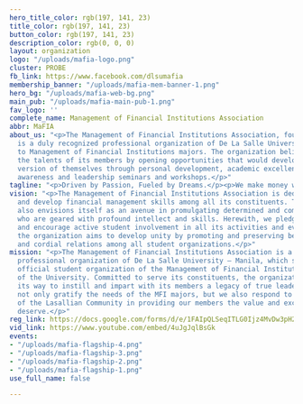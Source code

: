 ```yaml
---
hero_title_color: rgb(197, 141, 23)
title_color: rgb(197, 141, 23)
button_color: rgb(197, 141, 23)
description_color: rgb(0, 0, 0)
layout: organization
logo: "/uploads/mafia-logo.png"
cluster: PROBE
fb_link: https://www.facebook.com/dlsumafia
membership_banner: "/uploads/mafia-mem-banner-1.png"
hero_bg: "/uploads/mafia-web-bg.png"
main_pub: "/uploads/mafia-main-pub-1.png"
fav_logo: ''
complete_name: Management of Financial Institutions Association
abbr: MaFIA
about_us: "<p>The Management of Financial Institutions Association, founded in 1978
  is a duly recognized professional organization of De La Salle University that caters
  to Management of Financial Institutions majors. The organization believes in nurturing
  the talents of its members by opening opportunities that would develop the best
  version of themselves through personal development, academic excellence, social
  awareness and leadership seminars and workshops.</p>"
tagline: "<p>Driven by Passion, Fueled by Dreams.</p><p>We make money work. </p>"
vision: "<p>The Management of Financial Institutions Association is dedicated to foster
  and develop financial management skills among all its constituents. The organization
  also envisions itself as an avenue in promulgating determined and competitive leaders
  who are geared with profound intellect and skills. Herewith, we pledge to support
  and encourage active student involvement in all its activities and events. Lastly,
  the organization aims to develop unity by promoting and preserving benevolent communications
  and cordial relations among all student organizations.</p>"
mission: "<p>The Management of Financial Institutions Association is a duly recognized
  professional organization of De La Salle University – Manila, which serves as the
  official student organization of the Management of Financial Institutions majors
  of the University. Committed to serve its constituents, the organization will struggle
  its way to instill and impart with its members a legacy of true leadership. We do
  not only gratify the needs of the MFI majors, but we also respond to the demands
  of the Lasallian Community in providing our members the value and excellence they
  deserve.</p>"
reg_link: https://docs.google.com/forms/d/e/1FAIpQLSeqITLG0Ijz4MvDw3pH2vlbDNN6IISxnwU-2LrgNfnYG3vsOg/viewform?usp=sf_link
vid_link: https://www.youtube.com/embed/4uJgJqlBsGk
events:
- "/uploads/mafia-flagship-4.png"
- "/uploads/mafia-flagship-3.png"
- "/uploads/mafia-flagship-2.png"
- "/uploads/mafia-flagship-1.png"
use_full_name: false

---
```

